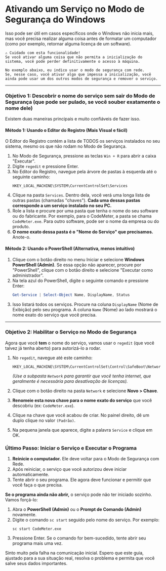 # Ativando um Serviço no Modo de Segurança do Windows

Isso pode ser útil em casos específicos onde o Windows não inicia mais, mas você precisa realizar alguma coisa antes de formatar um computador (como por exemplo, retornar alguma licença de um software).

```
⚠️ Cuidado com esta funcionalidade!
Se você ativar alguma coisa que não permita a inicialização do sistema, você pode perder definitivamente o acesso à máquina.

No exemplo abaixo, eu indico usar o modo de segurança com rede.
Se, nesse caso, você ativar algo que impessa a inicialização, você ainda pode usar um dos outros modos de segurança e remover o serviço.
```

-----

### **Objetivo 1: Descobrir o nome do serviço sem sair do Modo de Segurança (que pode ser pulado, se você souber exatamente o nome dele)**

Existem duas maneiras principais e muito confiáveis de fazer isso.

#### **Método 1: Usando o Editor do Registro (Mais Visual e fácil)**

O Editor do Registro contém a lista de TODOS os serviços instalados no seu sistema, mesmo os que não rodam no Modo de Segurança.

1.  No Modo de Segurança, pressione as teclas `Win + R` para abrir a caixa "Executar".
2.  Digite `regedit` e pressione Enter.
3.  No Editor do Registro, navegue pela árvore de pastas à esquerda até o seguinte caminho:
    ```
    HKEY_LOCAL_MACHINE\SYSTEM\CurrentControlSet\Services
    ```
4.  Clique na pasta `Services`. Dentro dela, você verá uma longa lista de outras pastas (chamadas "chaves"). **Cada uma dessas pastas corresponde a um serviço instalado no seu PC.**
5.  Role a lista e procure por uma pasta que tenha o nome do seu software ou do fabricante. Por exemplo, para o CodeMeter, a pasta se chama `CodeMeter.exe`. Para outro software, pode ser o nome da empresa ou do produto.
6.  **O nome exato dessa pasta é o "Nome do Serviço" que precisamos.** Anote-o.

#### **Método 2: Usando o PowerShell (Alternativa, menos intuitivo)**

1.  Clique com o botão direito no menu Iniciar e selecione **Windows PowerShell (Admin)**. Se essa opção não aparecer, procure por "PowerShell", clique com o botão direito e selecione "Executar como administrador".
2.  Na tela azul do PowerShell, digite o seguinte comando e pressione Enter:
    ```powershell
    Get-Service | Select-Object Name, DisplayName, Status
    ```
3.  Isso listará todos os serviços. Procure na coluna `DisplayName` (Nome de Exibição) pelo seu programa. A coluna `Name` (Nome) ao lado mostrará o nome exato do serviço que você precisa.

-----

### **Objetivo 2: Habilitar o Serviço no Modo de Segurança**

Agora que você **tem** o nome do serviço, vamos usar o `regedit` (que você talvez já tenha aberto) para autorizá-lo a rodar.

1.  No `regedit`, navegue até este caminho:

    ```
    HKEY_LOCAL_MACHINE\SYSTEM\CurrentControlSet\Control\SafeBoot\Network\
    ```

    *(Use a subpasta `Network` para garantir que você tenha internet, que geralmente é necessária para desativação de licenças).*

2.  Clique com o botão direito na pasta `Network` e selecione **Novo \> Chave**.

3.  **Renomeie esta nova chave para o nome exato do serviço** que você descobriu (ex: `CodeMeter.exe`).

4.  Clique na chave que você acabou de criar. No painel direito, dê um duplo clique no valor `(Padrão)`.

5.  Na pequena janela que aparece, digite a palavra `Service` e clique em OK.

### **Último Passo: Iniciar o Serviço e Executar o Programa**

1.  **Reinicie o computador.** Ele deve voltar para o Modo de Segurança com Rede.
2.  Após reiniciar, o serviço que você autorizou deve iniciar automaticamente.
3.  Tente abrir o seu programa. Ele agora deve funcionar e permitir que você faça o que precisa.

**Se o programa ainda não abrir,** o serviço pode não ter iniciado sozinho. Vamos forçá-lo:

1.  Abra o **PowerShell (Admin)** ou o **Prompt de Comando (Admin)** novamente.
2.  Digite o comando `sc start` seguido pelo nome do serviço. Por exemplo:
    ```
    sc start CodeMeter.exe
    ```
3.  Pressione Enter. Se o comando for bem-sucedido, tente abrir seu programa mais uma vez.


Sinto muito pela falha na comunicação inicial. Espero que este guia, ajustado para a sua situação real, resolva o problema e permita que você salve seus dados importantes.

